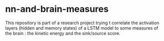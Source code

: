 # nn-and-brain-measures
This repository is part of a research project trying t correlate the activation layers (hidden and memory states) of a LSTM model to some measures of the brain : the kinetic energy and the sink/source score.
